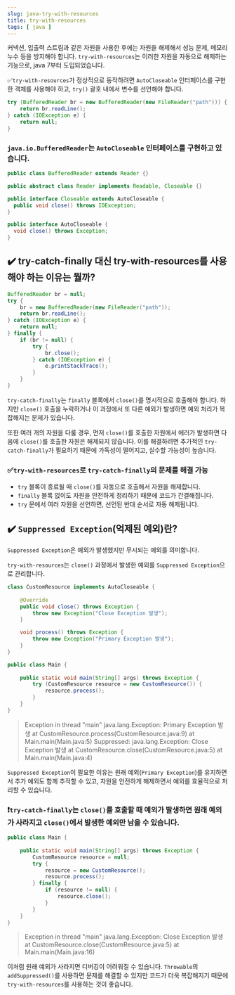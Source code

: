 ```yaml
---
slug: java-try-with-resources
title: try-with-resources
tags: [ java ]
---
```


커넥션, 입출력 스트림과 같은 자원을 사용한 후에는 자원을 해제해서 성능 문제, 메모리 누수 등을 방지해야 합니다. `try-with-resources`는 이러한 자원을 자동으로 해제하는 기능으로, java 7부터 도입되었습니다.

✅`try-with-resources`가 정상적으로 동작하려면 `AutoCloseable` 인터페이스를 구현한 객체를 사용해야 하고, `try()` 괄호 내에서 변수를 선언해야 합니다.
```java
try (BufferedReader br = new BufferedReader(new FileReader("path"))) {
    return br.readLine();
} catch (IOException e) {
    return null;
}
```

### `java.io.BufferedReader`는 `AutoCloseable` 인터페이스를 구현하고 있습니다.
```java
public class BufferedReader extends Reader {}

public abstract class Reader implements Readable, Closeable {}

public interface Closeable extends AutoCloseable {
  public void close() throws IOException;
}

public interface AutoCloseable {
  void close() throws Exception;
}
```

## ✔️ try-catch-finally 대신 try-with-resources를 사용해야 하는 이유는 뭘까?
```java
BufferedReader br = null;
try {
    br = new BufferedReader(new FileReader("path"));
    return br.readLine();
} catch (IOException e) {
    return null;
} finally {
    if (br != null) {
        try {
            br.close();
        } catch (IOException e) {
            e.printStackTrace();
        }
    }
}
```
`try-catch-finally`는 `finally` 블록에서 `close()`를 명시적으로 호출해야 합니다. 하지만 `close()` 호출을 누락하거나 이 과정에서 또 다른 예외가 발생하면 예외 처리가 복잡해지는 문제가 있습니다.

또한 여러 개의 자원을 다룰 경우, 먼저 `close()`를 호출한 자원에서 에러가 발생하면 다음에 `close()`를 호출한 자원은 해제되지 않습니다. 이를 해결하려면 추가적인 `try-catch-finally`가 필요하기 때문에 가독성이 떨어지고, 실수할 가능성이 높습니다.

### ✅`try-with-resources`로 `try-catch-finally`의 문제를 해결 가능
* `try` 블록이 종료될 때 `close()`를 자동으로 호출해서 자원을 해제합니다.
* `finally` 블록 없이도 자원을 안전하게 정리하기 때문에 코드가 간결해집니다.
* `try` 문에서 여러 자원을 선언하면, 선언된 반대 순서로 자동 해제됩니다.

## ✔️ `Suppressed Exception`(억제된 예외)란?
`Suppressed Exception`은 예외가 발생했지만 무시되는 예외를 의미합니다.

`try-with-resources`는 `close()` 과정에서 발생한 예외를 `Suppressed Exception`으로 관리합니다.

```java
class CustomResource implements AutoCloseable {
    
    @Override
    public void close() throws Exception {
        throw new Exception("Close Exception 발생");
    }

    void process() throws Exception {
        throw new Exception("Primary Exception 발생");
    }
}

public class Main {
    
    public static void main(String[] args) throws Exception {
        try (CustomResource resource = new CustomResource()) {
            resource.process();
        }
    }
}
```
> Exception in thread "main" java.lang.Exception: Primary Exception 발생
at CustomResource.process(CustomResource.java:9)
at Main.main(Main.java:5)
Suppressed: java.lang.Exception: Close Exception 발생
at CustomResource.close(CustomResource.java:5)
at Main.main(Main.java:4)

`Suppressed Exception`이 필요한 이유는 원래 예외(`Primary Exception`)를 유지하면서 추가 예외도 함께 추적할 수 있고, 자원을 안전하게 해제하면서 예외를 효율적으로 처리할 수 있습니다.

### ❗️`try-catch-finally`는 `close()`를 호출할 때 예외가 발생하면 원래 예외가 사라지고 `close()`에서 발생한 예외만 남을 수 있습니다.
```java
public class Main {
    
    public static void main(String[] args) throws Exception {
        CustomResource resource = null;
        try {
            resource = new CustomResource();
            resource.process();
        } finally {
            if (resource != null) {
                resource.close();
            }
        }
    }
}
```
> Exception in thread "main" java.lang.Exception: Close Exception 발생
at CustomResource.close(CustomResource.java:5)
at Main.main(Main.java:16)

이처럼 원래 예외가 사라지면 디버깅이 어려워질 수 있습니다. `Throwable`의 `addSuppressed()`를 사용하면 문제를 해결할 수 있지만 코드가 더욱 복잡해지기 때문에 `try-with-resources`를 사용하는 것이 좋습니다.